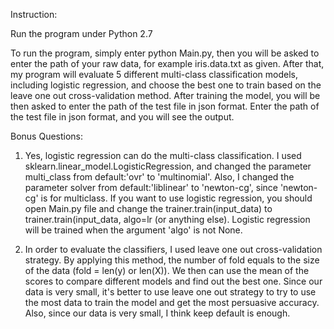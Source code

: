 Instruction:

Run the program under Python 2.7

To run the program, simply enter python Main.py, then you will be asked to enter the path of your raw data, for example iris.data.txt as given. After that, my program will evaluate 5 different multi-class classification models, including logistic regression, and choose the best one to train based on the leave one out cross-validation method. After training the model, you will be then asked to enter the path of the test file in json format. Enter the path of the test file in json format, and you will see the output.


Bonus Questions:

1. Yes, logistic regression can do the multi-class classification. I used sklearn.linear_model.LogisticRegression, and changed the parameter multi_class from default:'ovr' to 'multinomial'. Also, I changed the parameter solver from default:'liblinear' to 'newton-cg', since 'newton-cg' is for multiclass. If you want to use logistic regression, you should open Main.py file and change the trainer.train(input_data) to trainer.train(input_data, algo=lr (or anything else). Logistic regression will be trained when the argument 'algo' is not None.


2. In order to evaluate the classifiers, I used leave one out cross-validation strategy. By applying this method, the number of fold equals to the size of the data (fold = len(y) or len(X)). We then can use the mean of the scores to compare different models and find out the best one. Since our data is very small, it's better to use leave one out strategy to try to use the most data to train the model and get the most persuasive accuracy. Also, since our data is very small, I think keep default is enough.
